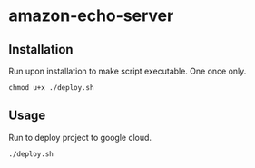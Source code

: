 # amazon-echo-server

## Installation

Run upon installation to make script executable. One once only.

```chmod u+x ./deploy.sh```

## Usage

Run to deploy project to google cloud.

```./deploy.sh```